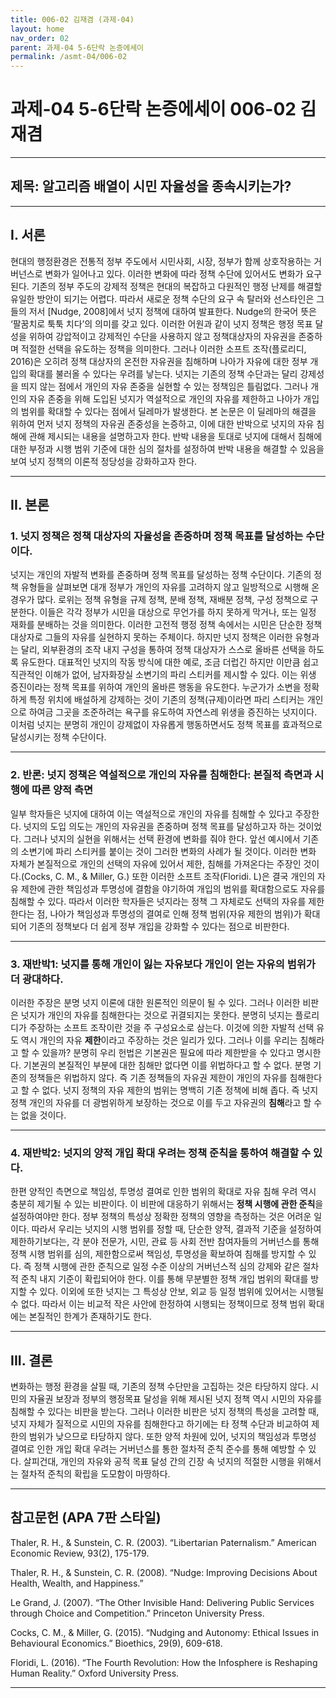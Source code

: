 ```yaml
---
title: 006-02 김재겸 (과제-04)
layout: home
nav_order: 02
parent: 과제-04 5-6단락 논증에세이
permalink: /asmt-04/006-02
---
```


# 과제-04 5-6단락 논증에세이 006-02 김재겸

---

## 제목: 알고리즘 배열이 시민 자율성을 종속시키는가?

---

## I. 서론

현대의 행정환경은 전통적 정부 주도에서 시민사회, 시장, 정부가 함께 상호작용하는 거버넌스로 변화가 일어나고 있다. 이러한 변화에 따라 정책 수단에 있어서도 변화가 요구된다. 기존의 정부 주도의 강제적 정책은 현대의 복잡하고 다원적인 행정 난제를 해결할 유일한 방안이 되기는 어렵다. 따라서 새로운 정책 수단의 요구 속 탈러와 선스타인은 그들의 저서 [Nudge, 2008]에서 넛지 정책에 대하여 발표한다. Nudge의 한국어 뜻은 ‘팔꿈치로 툭툭 치다’의 의미를 갖고 있다. 이러한 어원과 같이 넛지 정책은 행정 목표 달성을 위하여 강압적이고 강제적인 수단을 사용하지 않고 정책대상자의 자유권을 존중하며 적절한 선택을 유도하는 정책을 의미한다. 그러나 이러한 소프트 조작(플로리디, 2016)은 오히려 정책 대상자의 온전한 자유권을 침해하며 나아가 자유에 대한 정부 개입의 확대를 불러올 수 있다는 우려를 낳는다. 넛지는 기존의 정책 수단과는 달리 강제성을 띄지 않는 점에서 개인의 자유 존중을 실현할 수 있는 정책임은 틀림없다. 그러나 개인의 자유 존중을 위해 도입된 넛지가 역설적으로 개인의 자유를 제한하고 나아가 개입의 범위를 확대할 수 있다는 점에서 딜레마가 발생한다. 본 논문은 이 딜레마의 해결을 위하여 먼저 넛지 정책의 자유권 존중성을 논증하고, 이에 대한 반박으로 넛지의 자유 침해에 관해 제시되는 내용을 설명하고자 한다. 반박 내용을 토대로 넛지에 대해서 침해에 대한 부정과 시행 범위 기준에 대한 심의 절차를 설정하여 반박 내용을 해결할 수 있음을 보여 넛지 정책의 이론적 정당성을 강화하고자 한다.

---

## II. 본론

### 1. 넛지 정책은 정책 대상자의 자율성을 존중하며 정책 목표를 달성하는 수단이다.

넛지는 개인의 자발적 변화를 존중하며 정책 목표를 달성하는 정책 수단이다. 기존의 정책 유형들을 살펴보면 대개 정부가 개인의 자유를 고려하지 않고 일방적으로 시행해 온 경우가 많다. 로위는 정책 유형을 규제 정책, 분배 정책, 재배분 정책, 구성 정책으로 구분한다. 이들은 각각 정부가 시민을 대상으로 무언가를 하지 못하게 막거나, 또는 일정 재화를 분배하는 것을 의미한다. 이러한 고전적 행정 정책 속에서는 시민은 단순한 정책 대상자로 그들의 자유를 실현하지 못하는 주체이다. 하지만 넛지 정책은 이러한 유형과는 달리, 외부환경의 조작 내지 구성을 통하여 정책 대상자가 스스로 올바른 선택을 하도록 유도한다. 대표적인 넛지의 작동 방식에 대한 예로, 조금 더럽긴 하지만 이만큼 쉽고 직관적인 이해가 없어, 남자화장실 소변기의 파리 스티커를 제시할 수 있다. 이는 위생 증진이라는 정책 목표를 위하여 개인의 올바른 행동을 유도한다. 누군가가 소변을 정확하게 특정 위치에 배설하게 강제하는 것이 기존의 정책(규제)이라면 파리 스티커는 개인으로 하여금 그곳을 조준하려는 욕구를 유도하여 자연스레 위생을 증진하는 넛지이다. 이처럼 넛지는 분명히 개인이 강제없이 자유롭게 행동하면서도 정책 목표를 효과적으로 달성시키는 정책 수단이다.

---

### 2. 반론: 넛지 정책은 역설적으로 개인의 자유를 침해한다: 본질적 측면과 시행에 따른 양적 측면

일부 학자들은 넛지에 대하여 이는 역설적으로 개인의 자유를 침해할 수 있다고 주장한다. 넛지의 도입 의도는 개인의 자유권을 존중하며 정책 목표를 달성하고자 하는 것이었다. 그러나 넛지의 실현을 위해서는 선택 환경에 변화를 줘야 한다. 앞선 예시에서 기존의 소변기에 파리 스티커를 붙이는 것이 그러한 변화의 사례가 될 것이다. 이러한 변화 자체가 본질적으로 개인의 선택의 자유에 있어서 제한, 침해를 가져온다는 주장인 것이다.(Cocks, C. M., & Miller, G.) 또한 이러한 소프트 조작(Floridi. L)은 결국 개인의 자유 제한에 관한 책임성과 투명성에 결함을 야기하여 개입의 범위를 확대함으로도 자유를 침해할 수 있다. 따라서 이러한 학자들은 넛지라는 정책 그 자체로도 선택의 자유를 제한한다는 점, 나아가 책임성과 투명성의 결여로 인해 정책 범위(자유 제한의 범위)가 확대되어 기존의 정책보다 더 쉽게 정부 개입을 강화할 수 있다는 점으로 비판한다.

---

### 3. 재반박1: 넛지를 통해 개인이 잃는 자유보다 개인이 얻는 자유의 범위가 더 광대하다. 

이러한 주장은 분명 넛지 이론에 대한 원론적인 의문이 될 수 있다. 그러나 이러한 비판은 넛지가 개인의 자유를 침해한다는 것으로 귀결되지는 못한다. 분명히 넛지는 플로리디가 주장하는 소프트 조작이란 것을 주 구성요소로 삼는다. 이것에 의한 자발적 선택 유도 역시 개인의 자유 **제한**이라고 주장하는 것은 일리가 있다. 그러나 이를 우리는 침해라고 할 수 있을까? 분명히 우리 헌법은 기본권은 필요에 따라 제한받을 수 있다고 명시한다. 기본권의 본질적인 부분에 대한 침해만 없다면 이를 위법하다고 할 수 없다. 분명 기존의 정책들은 위법하지 않다. 즉 기존 정책들의 자유권 제한이 개인의 자유를 침해한다고 할 수 없다. 넛지 정책의 자유 제한의 범위는 명백히 기존 정책에 비해 좁다. 즉 넛지 정책 개인의 자유를 더 광범위하게 보장하는 것으로 이를 두고 자유권의 **침해**라고 할 수는 없을 것이다. 

---

### 4. 재반박2: 넛지의 양적 개입 확대 우려는 정책 준칙을 통하여 해결할 수 있다.

한편 양적인 측면으로 책임성, 투명성 결여로 인한 범위의 확대로 자유 침해 우려 역시 충분히 제기될 수 있는 비판이다. 이 비판에 대응하기 위해서는 **정책 시행에 관한 준칙**을 설정하여야만 한다. 정부 정책의 특성상 정확한 정책의 영향을 측정하는 것은 어려운 일이다. 따라서 우리는 넛지의 시행 범위를 정할 때, 단순한 양적, 결과적 기준을 설정하여 제한하기보다는, 각 분야 전문가, 시민, 관료 등 사회 전반 참여자들의 거버넌스를 통해 정책 시행 범위를 심의, 제한함으로써 책임성, 투명성을 확보하여 침해를 방지할 수 있다. 즉 정책 시행에 관한 준칙으로 일정 수준 이상의 거버넌스적 심의 강제와 같은 절차적 준칙 내지 기준이 확립되어야 한다. 이를 통해 무분별한 정책 개입 범위의 확대를 방지할 수 있다. 이외에 또한 넛지는 그 특성상 안보, 외교 등 일정 범위에 있어서는 시행될 수 없다. 따라서 이는 비교적 작은 사안에 한정하여 시행되는 정책이므로 정책 범위 확대에는 본질적인 한계가 존재하기도 한다.

---

## III. 결론 

변화하는 행정 환경을 살필 때, 기존의 정책 수단만을 고집하는 것은 타당하지 않다. 시민의 자율권 보장과 정부의 행정목표 달성을 위해 제시된 넛지 정책 역시 시민의 자유를 침해할 수 있다는 비판을 받는다. 그러나 이러한 비판은 넛지 정책의 특성을 고려할 때, 넛지 자체가 질적으로 시민의 자유를 침해한다고 하기에는 타 정책 수단과 비교하여 제한의 범위가 낮으므로 타당하지 않다. 또한 양적 차원에 있어, 넛지의 책임성과 투명성 결여로 인한 개입 확대 우려는 거버넌스를 통한 절차적 준칙 준수를 통해 예방할 수 있다. 살피건대, 개인의 자유와 공적 목표 달성 간의 긴장 속 넛지의 적절한 시행을 위해서는 절차적 준칙의 확립을 도모함이 마땅하다.

---

## 참고문헌 (APA 7판 스타일)

Thaler, R. H., & Sunstein, C. R. (2003). “Libertarian Paternalism.” American Economic Review, 93(2), 175-179.

Thaler, R. H., & Sunstein, C. R. (2008). “Nudge: Improving Decisions About Health, Wealth, and Happiness.”

Le Grand, J. (2007). “The Other Invisible Hand: Delivering Public Services through Choice and Competition.” Princeton University Press.

Cocks, C. M., & Miller, G. (2015). “Nudging and Autonomy: Ethical Issues in Behavioural Economics.” Bioethics, 29(9), 609-618.

Floridi, L. (2016). “The Fourth Revolution: How the Infosphere is Reshaping Human Reality.” Oxford University Press.

---
